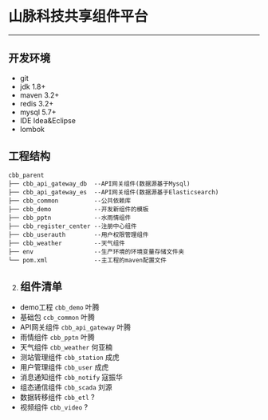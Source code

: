 #  山脉科技共享组件平台
---

## 开发环境
- git
- jdk 1.8+
- maven 3.2+
- redis 3.2+
- mysql 5.7+
- IDE Idea&Eclipse
- lombok

## 工程结构

```
cbb_parent
├── cbb_api_gateway_db  --API网关组件(数据源基于Mysql)
├── cbb_api_gateway_es  --API网关组件(数据源基于Elasticsearch)
├── cbb_common          --公共依赖库
├── cbb_demo            --开发新组件的模板
├── cbb_pptn            --水雨情组件
├── cbb_register_center --注册中心组件
├── cbb_userauth        --用户权限管理组件
├── cbb_weather         --天气组件
├── env                 --生产环境的环境变量存储文件夹
└── pom.xml             --主工程的maven配置文件
```


2. ## 组件清单
* demo工程 `cbb_demo` 叶腾
* 基础包 `ccb_common` 叶腾
* API网关组件 `cbb_api_gateway` 叶腾
* 雨情组件 `cbb_pptn` 叶腾
* 天气组件 `cbb_weather` 何亚楠
* 测站管理组件 `cbb_station` 成虎
* 用户管理组件 `cbb_user` 成虎
* 消息通知组件 `cbb_notify` 寇振华
* 组态通信组件 `cbb_scada` 刘源
* 数据转移组件 `cbb_etl` ?
* 视频组件 `cbb_video` ?


